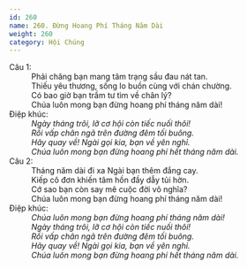 ```yaml
---
id: 260
name: 260. Đừng Hoang Phí Tháng Năm Dài
weight: 260
category: Hội Chúng
---
```

<dl><dt>Câu 1:</dt><dd data-verse="1">Phải chăng bạn mang tâm trạng sầu đau nát tan. <br/>Thiếu yêu thương, sống lo buồn cùng với chán chường. <br/>Có bao giờ bạn trầm tư tìm về chân lý? <br/>Chúa luôn mong bạn đừng hoang phí tháng năm dài! </dd><dt>Điệp khúc:</dt><dd data-chorus="1"><em>Ngày tháng trôi, lỡ cơ hội còn tiếc nuối thôi! <br/>Rồi vấp chân ngã trên đường đêm tối buông. <br/>Hãy quay về! Ngài gọi kia, bạn về yên nghỉ. <br/>Chúa luôn mong bạn đừng hoang phí hết tháng năm dài. </em></dd><dt>Câu 2:</dt><dd data-verse="2">Tháng năm dài đi xa Ngài bạn thêm đắng cay. <br/>Kiếp cô đơn khiến tâm hồn đầy dẫy tủi hờn. <br/>Cớ sao bạn còn say mê cuộc đời vô nghĩa? <br/>Chúa luôn mong bạn đừng hoang phí tháng năm dài! </dd><dt>Điệp khúc:</dt><dd data-chorus="1"><em>Chúa luôn mong bạn đừng hoang phí tháng năm dài! <br/>Ngày tháng trôi, lỡ cơ hội còn tiếc nuối thôi! <br/>Rồi vấp chân ngã trên đường đêm tối buông. <br/>Hãy quay về! Ngài gọi kia, bạn về yên nghỉ. <br/>Chúa luôn mong bạn đừng hoang phí hết tháng năm dài. </em></dd></dl>

